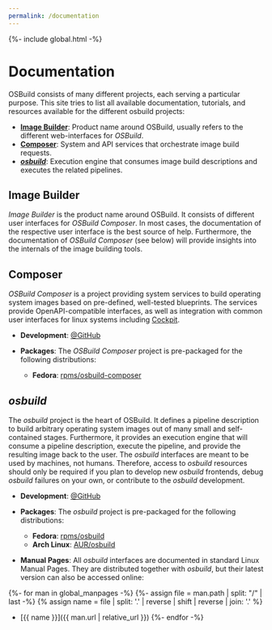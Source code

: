 ```yaml
---
permalink: /documentation
---
```

{%- include global.html -%}

# Documentation

OSBuild consists of many different projects, each serving a particular purpose.
This site tries to list all available documentation, tutorials, and resources
available for the different osbuild projects:

* [**Image Builder**](#image-builder): Product name around OSBuild, usually
  refers to the different web-interfaces for *OSBuild*.
* [**Composer**](#composer): System and API services that orchestrate image
  build requests.
* [**_osbuild_**](#osbuild): Execution engine that consumes image build
  descriptions and executes the related pipelines.

## Image Builder

_Image Builder_ is the product name around OSBuild. It consists of different
user interfaces for _OSBuild Composer_. In most cases, the documentation of the
respective user interface is the best source of help. Furthermore, the
documentation of _OSBuild Composer_ (see below) will provide insights into the
internals of the image building tools.

## Composer

_OSBuild Composer_ is a project providing system services to build operating
system images based on pre-defined, well-tested blueprints. The services
provide OpenAPI-compatible interfaces, as well as integration with common user
interfaces for linux systems including [Cockpit](https://cockpit-project.org).

* **Development**: [@GitHub](https://github.com/osbuild/osbuild-composer)

* **Packages**: The _OSBuild Composer_ project is pre-packaged for the
  following distributions:

  * **Fedora**: [rpms/osbuild-composer](https://src.fedoraproject.org/rpms/osbuild-composer)

## _osbuild_

The _osbuild_ project is the heart of OSBuild. It defines a pipeline
description to build arbitrary operating system images out of many small and
self-contained stages. Furthermore, it provides an execution engine that will
consume a pipeline description, execute the pipeline, and provide the resulting
image back to the user. The _osbuild_ interfaces are meant to be used by
machines, not humans. Therefore, access to _osbuild_ resources should only be
required if you plan to develop new _osbuild_ frontends, debug _osbuild_
failures on your own, or contribute to the _osbuild_ development.

* **Development**: [@GitHub](https://github.com/osbuild/osbuild)

* **Packages**: The _osbuild_ project is pre-packaged for the following
  distributions:

  * **Fedora**: [rpms/osbuild](https://src.fedoraproject.org/rpms/osbuild)
  * **Arch Linux**: [AUR/osbuild](https://aur.archlinux.org/packages/osbuild/)

* **Manual Pages**: All _osbuild_ interfaces are documented in standard Linux
  Manual Pages. They are distributed together with _osbuild_, but their latest
  version can also be accessed online:

{%- for man in global_manpages -%}
{%- assign file = man.path | split: "/" | last -%}
{% assign name = file | split: '.' | reverse | shift | reverse | join: '.' %}
  * [{{ name }}]({{ man.url | relative_url }})
{%- endfor -%}
